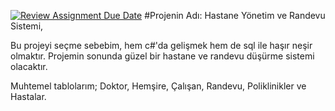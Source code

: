 [![Review Assignment Due Date](https://classroom.github.com/assets/deadline-readme-button-24ddc0f5d75046c5622901739e7c5dd533143b0c8e959d652212380cedb1ea36.svg)](https://classroom.github.com/a/uelKf0-p)
#Projenin Adı:
Hastane Yönetim ve Randevu Sistemi,

  Bu projeyi seçme sebebim, hem c#'da gelişmek hem de sql ile haşır neşir olmaktır.
Projemin sonunda güzel bir hastane ve randevu düşürme sistemi olacaktır.

  Muhtemel tablolarım; Doktor, Hemşire, Çalışan, Randevu, Poliklinikler ve Hastalar.


